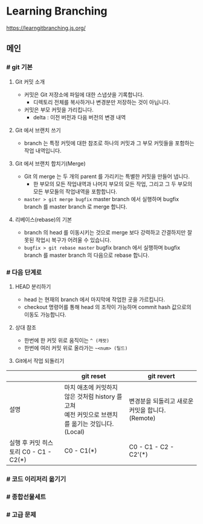 # Learning Branching

https://learngitbranching.js.org/

## 메인
### # git 기본
1. Git 커밋 소개
    - 커밋은 Git 저장소에 파일에 대한 스냅샷을 기록합니다. 
        - 디렉토리 전체를 복사하거나 변경분만 저장하는 것이 아닙니다.
    - 커밋은 부모 커밋을 가리킵니다.
        - delta : 이전 버전과 다음 버전의 변경 내역
          
2. Git 에서 브랜치 쓰기
    - branch 는 특정 커밋에 대한 참조로 하나의 커밋과 그 부모 커밋들을 포함하는 작업 내역입니다. 

3. Git 에서 브랜치 합치기(Merge)
    - Git 의 merge 는 두 개의 parent 를 가리키는 특별한 커밋을 만들어 냅니다. 
        - 한 부모의 모든 작업내역과 나머지 부모의 모든 작업, 그리고 그 두 부모의 모든 부모들의 작업내역을 포함합니다.
    - `master > git merge bugfix`
    master branch 에서 실행하며 bugfix branch 를 master branch 로 merge 합니다.

4. 리베이스(rebase)의 기본
    - branch 의 head 를 이동시키는 것으로 merge 보다 강력하고 간결하지만 잘못된 작업시 복구가 어려울 수 있습니다.
    - `bugfix > git rebase master`
    bugfix branch 에서 실행하며 bugfix branch 를 master branch 의 다음으로 rebase 합니다.
    

### # 다음 단계로
1. HEAD 분리하기
    - head 는 현재의 branch 에서 마지막에 작업한 곳을 가르킵니다.
    - checkout 명령어를 통해 head 의 조작이 가능하며 commit hash 값으로의 이동도 가능합니다.
    
2. 상대 참조
    - 한번에 한 커밋 위로 움직이는 `^ (캐럿)` 
    - 한번에 여러 커밋 위로 올라가는 `~<num> (틸드)`
    
3. Git에서 작업 되돌리기

|                                       | git reset                                                    | git revert                                       |
| ------------------------------------- | ------------------------------------------------------------ | ------------------------------------------------ |
| 설명                                  | 마치 애초에 커밋하지 않은 것처럼 history 를 고쳐<br />예전 커밋으로 브랜치를 옮기는 것입니다. (Local) | 변경분을 되돌리고 새로운 커밋을 합니다. (Remote) |
| 실행 후 커밋 히스토리 C0 - C1 - C2(*) | C0 - C1(*)                                                   | C0 - C1 - C2 - C2'(*)                            |


### # 코드 이리저리 옮기기

### # 종합선물세트

### # 고급 문제


